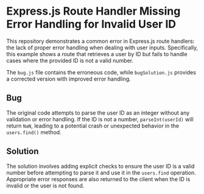 # Express.js Route Handler Missing Error Handling for Invalid User ID

This repository demonstrates a common error in Express.js route handlers: the lack of proper error handling when dealing with user inputs.  Specifically, this example shows a route that retrieves a user by ID but fails to handle cases where the provided ID is not a valid number.

The `bug.js` file contains the erroneous code, while `bugSolution.js` provides a corrected version with improved error handling.

## Bug
The original code attempts to parse the user ID as an integer without any validation or error handling. If the ID is not a number, `parseInt(userId)` will return `NaN`, leading to a potential crash or unexpected behavior in the `users.find()` method.

## Solution
The solution involves adding explicit checks to ensure the user ID is a valid number before attempting to parse it and use it in the `users.find` operation.  Appropriate error responses are also returned to the client when the ID is invalid or the user is not found.